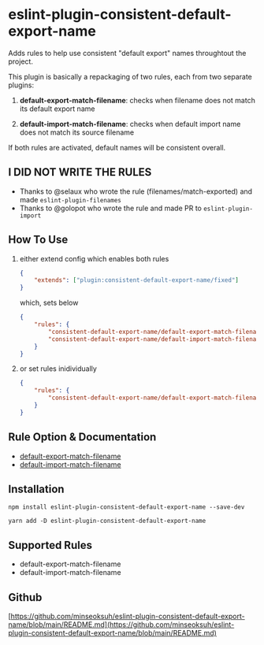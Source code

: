 # eslint-plugin-consistent-default-export-name

Adds rules to help use consistent "default export" names throughtout the project.

This plugin is basically a repackaging of two rules, each from two separate plugins:

1. __default-export-match-filename__: checks when filename does not match its default export name

2. __default-import-match-filename__: checks when default import name does not match its source filename

If both rules are activated, default names will be consistent overall.

## I DID NOT WRITE THE RULES

- Thanks to @selaux who wrote the rule (filenames/match-exported) and made `eslint-plugin-filenames`
- Thanks to @golopot who wrote the rule and made PR to `eslint-plugin-import`

## How To Use

1. either extend config which enables both rules

    ```json
    {
        "extends": ["plugin:consistent-default-export-name/fixed"]
    }
    ```

    which, sets below

    ```json
    {
        "rules": {
            "consistent-default-export-name/default-export-match-filename": "error",
            "consistent-default-export-name/default-import-match-filename": "error"
        }
    }
    ```

2. or set rules inidividually

    ```json
    {
        "rules": {
            "consistent-default-export-name/default-export-match-filename": "error",
        }
    }
    ```

## Rule Option & Documentation

- [default-export-match-filename](./docs/rules/default-export-match-filename.md)
- [default-import-match-filename](./docs/rules/default-import-match-filename.md)

## Installation

```shell
npm install eslint-plugin-consistent-default-export-name --save-dev
```

```shell
yarn add -D eslint-plugin-consistent-default-export-name
```

## Supported Rules

- default-export-match-filename
- default-import-match-filename

## Github

[https://github.com/minseoksuh/eslint-plugin-consistent-default-export-name/blob/main/README.md](https://github.com/minseoksuh/eslint-plugin-consistent-default-export-name/blob/main/README.md)
